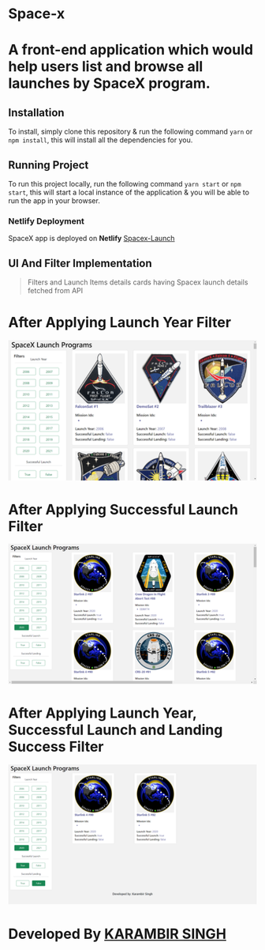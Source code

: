 # Space-x


# A front-end application which would help users list and browse all launches by SpaceX program.

## Installation
To install, simply clone this repository & run the following command  `yarn` or `npm install`, this will install all the dependencies for you.

## Running Project
To run this project locally, run the following command  `yarn start` or `npm start`, this will start a local instance of the application & you will be able to run the app in your browser.

### Netlify Deployment

SpaceX app is deployed on **Netlify** [Spacex-Launch](space-xlaunch.netlify.app)


## UI And Filter Implementation

>Filters and Launch Items details cards having Spacex launch details fetched from API



#  After Applying Launch Year Filter
![Preview](preview1.png)


#  After Applying Successful Launch Filter
![Preview](preview2.png)


# After Applying Launch Year, Successful Launch and Landing Success Filter

![Preview](preview3.png)

# Developed By [KARAMBIR SINGH](https://github.com/rathore-kv)
